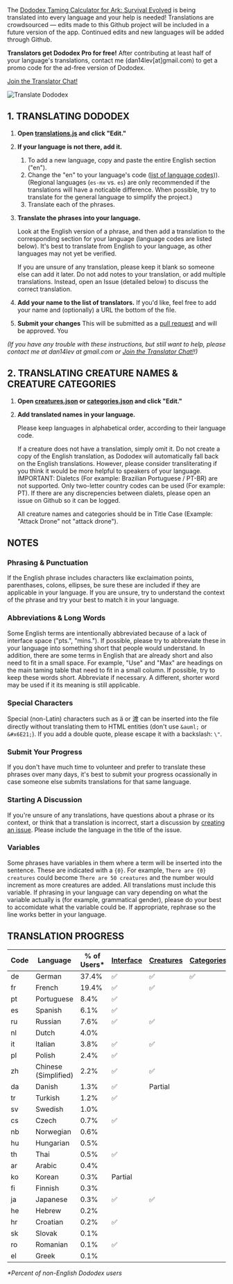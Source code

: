 The [Dododex Taming Calculator for Ark: Survival Evolved](http://www.dododex.com) is being translated into every language and your help is needed! Translations are crowdsourced — edits made to this Github project will be included in a future version of the app. Continued edits and new languages will be added through Github.

**Translators get Dododex Pro for free!** After contributing at least half of your language's translations, contact me (dan14lev[at]gmail.com) to get a promo code for the ad-free version of Dododex.

[Join the Translator Chat!](https://discord.gg/KvmRSSV)

![Translate Dododex](https://raw.githubusercontent.com/dododex/translations/master/translate.png?2)

## 1. TRANSLATING DODODEX

1. **Open [translations.js](translations.js) and click "Edit."**
1. **If your language is not there, add it.**

   1. To add a new language, copy and paste the entire English section ("en").
   1. Change the "en" to your language's code ([list of language codes](https://sites.google.com/site/tomihasa/google-language-codes))). (Regional languages (`es-mx` vs. `es`) are only recommended if the translations will have a noticable difference. When possible, try to translate for the general language to simplify the project.)
   1. Translate each of the phrases.
1. **Translate the phrases into your language.** 

   Look at the English version of a phrase, and then add a translation to the corresponding section for your language (language codes are listed below). It's best to translate from English to your language, as other languages may not yet be verified.

   If you are unsure of any translation, please keep it blank so someone else can add it later. Do not add notes to your translation, or add multiple translations. Instead, open an Issue (detailed below) to discuss the correct translation. 

1. **Add your name to the list of translators.** If you'd like, feel free to add your name and (optionally) a URL the bottom of the file.
1. **Submit your changes** This will be submitted as a [pull request](https://help.github.com/articles/using-pull-requests/) and will be approved. You

*(If you have any trouble with these instructions, but still want to help, please contact me at dan14lev at gmail.com or [Join the Translator Chat!](https://discord.gg/KvmRSSV)!)*

## 2. TRANSLATING CREATURE NAMES & CREATURE CATEGORIES
1. **Open [creatures.json](creatures.json) or [categories.json](categories.json) and click "Edit."**
1. **Add translated names in your language.**

   Please keep languages in alphabetical order, according to their language code.

   If a creature does not have a translation, simply omit it. Do not create a copy of the English translation, as Dododex will automatically fall back on the English translations. However, please consider transliterating if you think it would be more helpful to speakers of your language. IMPORTANT: Dialetcs (For example: Brazilian Portuguese / PT-BR) are not supported. Only two-letter country codes can be used (For example: PT). If there are any discrepencies between dialets, please open an issue on Github so it can be logged.
   
   All creature names and categories should be in Title Case (Example: "Attack Drone" not "attack drone").

## NOTES

### Phrasing & Punctuation
If the English phrase includes characters like exclaimation points, parenthases, colons, ellipses, be sure these are included if they are applicable in your language. If you are unsure, try to understand the context of the phrase and try your best to match it in your language.

### Abbreviations & Long Words
Some English terms are intentionally abbreviated because of a lack of interface space ("pts.", "mins."). If possible, please try to abbreviate these in your language into something short that people would understand. In addition, there are some terms in English that are already short and also need to fit in a small space. For example, "Use" and "Max" are headings on the main taming table that need to fit in a small column. If possible, try to keep these words short. Abbreviate if necessary. A different, shorter word may be used if it its meaning is still applicable. 

### Special Characters
Special (non-Latin) characters such as ä or 渡 can be inserted into the file directly without translating them to HTML entities (don't use `&auml;` or `&#x6E21;`). If you add a double quote, please escape it with a backslash: `\"`.

### Submit Your Progress
If you don't have much time to volunteer and prefer to translate these phrases over many days, it's best to submit your progress ocassionally in case someone else submits translations for that same language.

### Starting A Discussion
If you're unsure of any translations, have questions about a phrase or its context, or think that a translation is incorrect, start a discussion by [creating an issue](https://github.com/dododex/translations/issues/new). Please include the language in the title of the issue.

### Variables
Some phrases have variables in them where a term will be inserted into the sentence. These are indicated with a `{0}`. For example, `There are {0} creatures` could become `There are 50 creatures` and the number would increment as more creatures are added. All translations must include this variable. If phrasing in your language can vary depending on what the variable actually is (for example, grammatical gender), please do your best to accomidate what the variable could be. If appropriate, rephrase so the line works better in your language.

## TRANSLATION PROGRESS

| Code | Language | % of Users* | [Interface](translations.js) | [Creatures](creatures.json) | [Categories](categories.json) |
| ---- | -------- | ----------- | --------- | --------- | ---------- |
| de | German               | 37.4% | ✅ | ✅ | ✅
| fr | French               | 19.4% | ✅ | ✅
| pt | Portuguese           |  8.4% | ✅ |
| es | Spanish              |  6.1% | ✅ |
| ru | Russian              |  7.6% | ✅ | ✅
| nl | Dutch                |  4.0% |   |
| it | Italian              |  3.8% | ✅ | ✅
| pl | Polish               |  2.4% | ✅ |
| zh | Chinese (Simplified) |  2.2% | ✅ | ✅
| da | Danish               |  1.3% | ✅ | Partial
| tr | Turkish              |  1.2% | ✅ |
| sv | Swedish              |  1.0% |   |
| cs | Czech                |  0.7% | ✅ |
| nb | Norwegian            |  0.6% |   |
| hu | Hungarian            |  0.5% |   |
| th | Thai                 |  0.5% | ✅ | 
| ar | Arabic               |  0.4% |   |
| ko | Korean               |  0.3% | Partial |
| fi | Finnish              |  0.3% |   |
| ja | Japanese             |  0.3% | ✅ | ✅
| he | Hebrew               |  0.2% |   |
| hr | Croatian             |  0.2% | ✅ |
| sk | Slovak               |  0.1% |   |
| ro | Romanian             |  0.1% | ✅ |
| el | Greek                |  0.1% |   |


_*Percent of non-English Dododex users_
